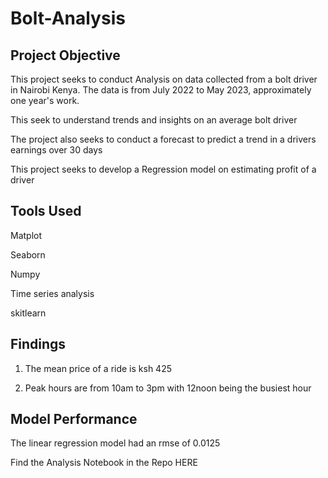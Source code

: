 # Bolt-Analysis

## Project Objective 
This project seeks to conduct Analysis on data collected from a bolt driver in Nairobi Kenya. The data is from July 2022 to May 2023, approximately one year's work.

This seek to understand trends and insights on an average bolt driver 

The project also seeks to conduct a forecast to predict a trend in a drivers earnings over 30 days

This project seeks to develop a Regression model on estimating profit of a driver
## Tools Used
Matplot

Seaborn

Numpy

Time series analysis

skitlearn

## Findings
1. The mean price of a ride is ksh 425

2. Peak hours are from 10am to 3pm with 12noon being the busiest hour

## Model Performance

The linear regression model had an rmse of 0.0125

Find the Analysis Notebook in the Repo HERE
